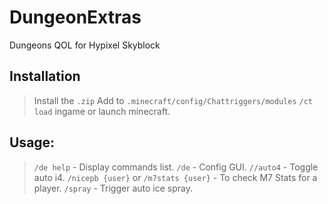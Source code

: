# DungeonExtras
Dungeons QOL for Hypixel Skyblock

## Installation

> Install the `.zip`
> Add to `.minecraft/config/Chattriggers/modules`
> `/ct load` ingame or launch minecraft.

## Usage:
> `/de help` - Display commands list.
> `/de` - Config GUI.
> `//auto4` - Toggle auto i4.
> `/nicepb {user}` or `/m7stats {user}` - To check M7 Stats for a player.
> `/spray` - Trigger auto ice spray.